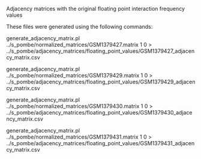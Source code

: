 Adjacency matrices with the original floating point interaction frequency values

These files were generated using the following commands:

generate_adjacency_matrix.pl ../s_pombe/normalized_matrices/GSM1379427.matrix 1 0 > ../s_pombe/adjacency_matrices/floating_point_values/GSM1379427_adjacency_matrix.csv

generate_adjacency_matrix.pl ../s_pombe/normalized_matrices/GSM1379429.matrix 1 0 > ../s_pombe/adjacency_matrices/floating_point_values/GSM1379429_adjacency_matrix.csv

generate_adjacency_matrix.pl ../s_pombe/normalized_matrices/GSM1379430.matrix 1 0 > ../s_pombe/adjacency_matrices/floating_point_values/GSM1379430_adjacency_matrix.csv

generate_adjacency_matrix.pl ../s_pombe/normalized_matrices/GSM1379431.matrix 1 0 > ../s_pombe/adjacency_matrices/floating_point_values/GSM1379431_adjacency_matrix.csv